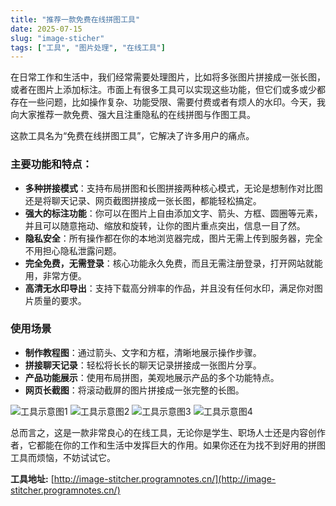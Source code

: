 ```yaml
---
title: "推荐一款免费在线拼图工具"
date: 2025-07-15
slug: "image-sticher"
tags: ["工具", "图片处理", "在线工具"]
---
```


在日常工作和生活中，我们经常需要处理图片，比如将多张图片拼接成一张长图，或者在图片上添加标注。市面上有很多工具可以实现这些功能，但它们或多或少都存在一些问题，比如操作复杂、功能受限、需要付费或者有烦人的水印。今天，我向大家推荐一款免费、强大且注重隐私的在线拼图与作图工具。

这款工具名为“免费在线拼图工具”，它解决了许多用户的痛点。

### 主要功能和特点：

*   **多种拼接模式**：支持布局拼图和长图拼接两种核心模式，无论是想制作对比图还是将聊天记录、网页截图拼接成一张长图，都能轻松搞定。
*   **强大的标注功能**：你可以在图片上自由添加文字、箭头、方框、圆圈等元素，并且可以随意拖动、缩放和旋转，让你的图片重点突出，信息一目了然。
*   **隐私安全**：所有操作都在你的本地浏览器完成，图片无需上传到服务器，完全不用担心隐私泄露问题。
*   **完全免费，无需登录**：核心功能永久免费，而且无需注册登录，打开网站就能用，非常方便。
*   **高清无水印导出**：支持下载高分辨率的作品，并且没有任何水印，满足你对图片质量的要求。


### 使用场景

*   **制作教程图**：通过箭头、文字和方框，清晰地展示操作步骤。
*   **拼接聊天记录**：轻松将长长的聊天记录拼接成一张图片分享。
*   **产品功能展示**：使用布局拼图，美观地展示产品的多个功能特点。
*   **网页长截图**：将滚动截屏的图片拼接成一张完整的长图。

![工具示意图1](https://ai.programnotes.cn/img/tool/1.png)
![工具示意图2](https://ai.programnotes.cn/img/tool/2.png)
![工具示意图3](https://ai.programnotes.cn/img/tool/3.png)
![工具示意图4](https://ai.programnotes.cn/img/tool/4.png)

总而言之，这是一款非常良心的在线工具，无论你是学生、职场人士还是内容创作者，它都能在你的工作和生活中发挥巨大的作用。如果你还在为找不到好用的拼图工具而烦恼，不妨试试它。

**工具地址:** [http://image-stitcher.programnotes.cn/](http://image-stitcher.programnotes.cn/)